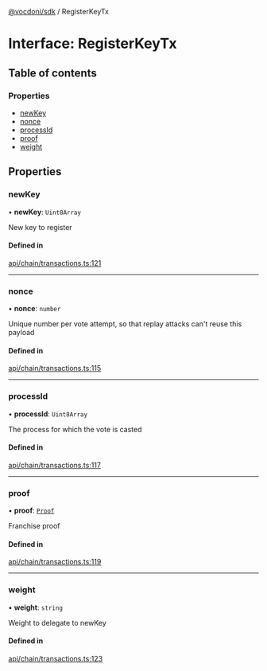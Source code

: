 [@vocdoni/sdk](/sdk) / RegisterKeyTx

# Interface: RegisterKeyTx

## Table of contents

### Properties

- [newKey](RegisterKeyTx#newkey)
- [nonce](RegisterKeyTx#nonce)
- [processId](RegisterKeyTx#processid)
- [proof](RegisterKeyTx#proof)
- [weight](RegisterKeyTx#weight)

## Properties

### newKey

• **newKey**: `Uint8Array`

New key to register

#### Defined in

[api/chain/transactions.ts:121](https://github.com/vocdoni/vocdoni-sdk/blob/9c64446/src/api/chain/transactions.ts#L121)

___

### nonce

• **nonce**: `number`

Unique number per vote attempt, so that replay attacks can't reuse this payload

#### Defined in

[api/chain/transactions.ts:115](https://github.com/vocdoni/vocdoni-sdk/blob/9c64446/src/api/chain/transactions.ts#L115)

___

### processId

• **processId**: `Uint8Array`

The process for which the vote is casted

#### Defined in

[api/chain/transactions.ts:117](https://github.com/vocdoni/vocdoni-sdk/blob/9c64446/src/api/chain/transactions.ts#L117)

___

### proof

• **proof**: [`Proof`](Proof)

Franchise proof

#### Defined in

[api/chain/transactions.ts:119](https://github.com/vocdoni/vocdoni-sdk/blob/9c64446/src/api/chain/transactions.ts#L119)

___

### weight

• **weight**: `string`

Weight to delegate to newKey

#### Defined in

[api/chain/transactions.ts:123](https://github.com/vocdoni/vocdoni-sdk/blob/9c64446/src/api/chain/transactions.ts#L123)
